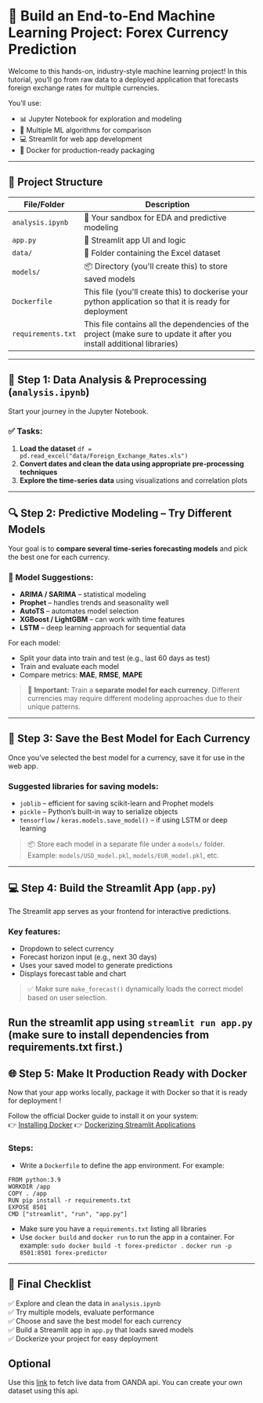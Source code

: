 # 🚀 Build an End-to-End Machine Learning Project: Forex Currency Prediction

Welcome to this hands-on, industry-style machine learning project! In this tutorial, you’ll go from raw data to a deployed application that forecasts foreign exchange rates for multiple currencies.

You’ll use:
- 📊 Jupyter Notebook for exploration and modeling  
- 🧠 Multiple ML algorithms for comparison  
- 💻 Streamlit for web app development  
- 🐳 Docker for production-ready packaging  

---

## 📁 Project Structure

| File/Folder      | Description                                                  |
|------------------|--------------------------------------------------------------|
| `analysis.ipynb` | 🔬 Your sandbox for EDA and predictive modeling              |
| `app.py`         | 🎯 Streamlit app UI and logic                                 |
| `data/`          | 📂 Folder containing the Excel dataset                        |
| `models/`        | 📦 Directory (you'll create this) to store saved models       |
| `Dockerfile`        | This file (you'll create this) to dockerise your python application so that it is ready for deployment     |
| `requirements.txt`        | This file contains all the dependencies of the project (make sure to update it after you install additional libraries)     |

---

## 🧪 Step 1: Data Analysis & Preprocessing (`analysis.ipynb`)

Start your journey in the Jupyter Notebook.

### ✅ Tasks:
1. **Load the dataset**
`df = pd.read_excel("data/Foreign_Exchange_Rates.xls")`
2. **Convert dates and clean the data using appropriate pre-processing techniques**
3. **Explore the time-series data** using visualizations and correlation plots

---

## 🔍 Step 2: Predictive Modeling – Try Different Models

Your goal is to **compare several time-series forecasting models** and pick the best one for each currency.

### 🔁 Model Suggestions:
- **ARIMA / SARIMA** – statistical modeling  
- **Prophet** – handles trends and seasonality well  
- **AutoTS** – automates model selection  
- **XGBoost / LightGBM** – can work with time features  
- **LSTM** – deep learning approach for sequential data  

For each model:
- Split your data into train and test (e.g., last 60 days as test)
- Train and evaluate each model
- Compare metrics: **MAE**, **RMSE**, **MAPE**

> 🧠 **Important:** Train a **separate model for each currency**. Different currencies may require different modeling approaches due to their unique patterns.

---

## 💾 Step 3: Save the Best Model for Each Currency

Once you’ve selected the best model for a currency, save it for use in the web app.

### Suggested libraries for saving models:
- `joblib` – efficient for saving scikit-learn and Prophet models  
- `pickle` – Python’s built-in way to serialize objects  
- `tensorflow` / `keras.models.save_model()` – if using LSTM or deep learning  

> 📦 Store each model in a separate file under a `models/` folder.  
> Example: `models/USD_model.pkl`, `models/EUR_model.pkl`, etc.

---

## 💻 Step 4: Build the Streamlit App (`app.py`)

The Streamlit app serves as your frontend for interactive predictions.

### Key features:
- Dropdown to select currency  
- Forecast horizon input (e.g., next 30 days)  
- Uses your saved model to generate predictions  
- Displays forecast table and chart  

> ✅ Make sure `make_forecast()` dynamically loads the correct model based on user selection.

Run the streamlit app using `streamlit run app.py` (make sure to install dependencies from requirements.txt first.)
---

## 🌐 Step 5: Make It Production Ready with Docker

Now that your app works locally, package it with Docker so that it is ready for deployment  !

Follow the official Docker guide to install it on your system:  
👉 [Installing Docker](https://docs.docker.com/get-started/get-docker/) 
👉 [Dockerizing Streamlit Applications]([https://docs.docker.com/language/python/build-images/](https://docs.streamlit.io/deploy/tutorials/docker))

### Steps:
- Write a `Dockerfile` to define the app environment. For example:  

`FROM python:3.9`  
`WORKDIR /app`  
`COPY . /app`  
`RUN pip install -r requirements.txt`  
`EXPOSE 8501`  
`CMD ["streamlit", "run", "app.py"]`
- Make sure you have a `requirements.txt` listing all libraries  
- Use `docker build` and `docker run` to run the app in a container. For example:
`sudo docker build -t forex-predictor .`
`docker run -p 8501:8501 forex-predictor`  

---

## 🧾 Final Checklist

✅ Explore and clean the data in `analysis.ipynb`  
✅ Try multiple models, evaluate performance  
✅ Choose and save the best model for each currency  
✅ Build a Streamlit app in `app.py` that loads saved models  
✅ Dockerize your project for easy deployment  

## Optional

Use this [link](https://github.com/oanda/py-api-streaming) to fetch live data from OANDA api. You can create your own dataset using this api.

